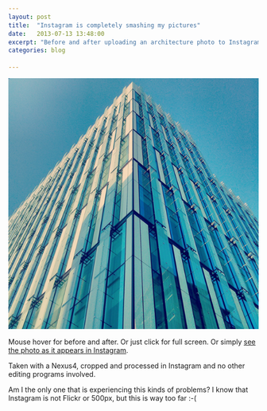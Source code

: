 ```yaml
---
layout: post
title:  "Instagram is completely smashing my pictures"
date:   2013-07-13 13:48:00
excerpt: "Before and after uploading an architecture photo to Instagram you can see how the quality"
categories: blog

---
```


<p><a class="before-and-after" style="background-size: cover; background-image: url('/images/instagram_raping_my_pictures_after.png')" href="/images/instagram_raping_my_pictures.png"><img class="full-width-image" src="/images/instagram_raping_my_pictures_before.png" title="Before and after my picture was uploaded to Instagram" />
</a></p>

Mouse hover for before and after. Or just click for full screen. Or simply [see the photo as it appears in Instagram](http://instagram.com/p/boHqmuEMSn/).

Taken with a Nexus4, cropped and processed in Instagram and no other editing programs involved.

Am I the only one that is experiencing this kinds of problems? I know that Instagram is not Flickr or 500px, but this is way too far :-(

